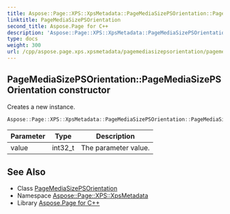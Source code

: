 ```yaml
---
title: Aspose::Page::XPS::XpsMetadata::PageMediaSizePSOrientation::PageMediaSizePSOrientation constructor
linktitle: PageMediaSizePSOrientation
second_title: Aspose.Page for C++
description: 'Aspose::Page::XPS::XpsMetadata::PageMediaSizePSOrientation::PageMediaSizePSOrientation constructor. Creates a new instance in C++.'
type: docs
weight: 300
url: /cpp/aspose.page.xps.xpsmetadata/pagemediasizepsorientation/pagemediasizepsorientation/
---
```

## PageMediaSizePSOrientation::PageMediaSizePSOrientation constructor


Creates a new instance.

```cpp
Aspose::Page::XPS::XpsMetadata::PageMediaSizePSOrientation::PageMediaSizePSOrientation(int32_t value)
```


| Parameter | Type | Description |
| --- | --- | --- |
| value | int32_t | The parameter value. |

## See Also

* Class [PageMediaSizePSOrientation](../)
* Namespace [Aspose::Page::XPS::XpsMetadata](../../)
* Library [Aspose.Page for C++](../../../)
